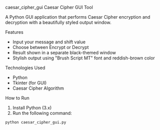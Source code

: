  caesar_cipher_gui
 Caesar Cipher GUI Tool 

A Python GUI application that performs Caesar Cipher encryption and decryption with a beautifully styled output window.

 Features
- Input your message and shift value
- Choose between Encrypt or Decrypt
- Result shown in a separate black-themed window
- Stylish output using "Brush Script MT" font and reddish-brown color

 Technologies Used
- Python
- Tkinter (for GUI)
- Caesar Cipher Algorithm

 How to Run
1. Install Python (3.x)
2. Run the following command:
```bash
python caesar_cipher_gui.py
